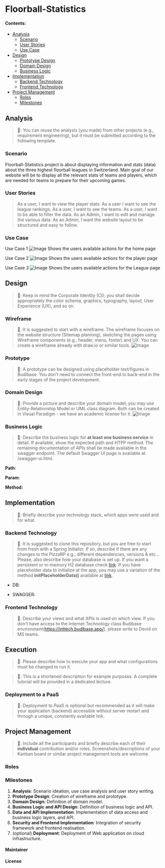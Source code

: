 # Floorball-Statistics

#### Contents:
- [Analysis](#analysis)
  - [Scenario](#scenario)
  - [User Stories](#user-stories)
  - [Use Case](#use-case)
- [Design](#design)
  - [Prototype Design](#prototype-design)
  - [Domain Design](#domain-design)
  - [Business Logic](#business-logic)
- [Implementation](#implementation)
  - [Backend Technology](#backend-technology)
  - [Frontend Technology](#frontend-technology)
- [Project Management](#project-management)
  - [Roles](#roles)
  - [Milestones](#milestones)

## Analysis
> 🚧: You can reuse the analysis (you made) from other projects (e.g., requirement engineering), but it must be submitted according to the following template. 

### Scenario

Floorball-Statistics project is about displaying information and stats (data) about the three highest floorball leagues in Switzerland. Main goal of our website will be to display all the relevant stats of teams and players, which are needed for teams to prepare for their upcoming games. 

### User Stories
> As a user, I want to view the player stats.
> As a user I want to see the league rankings.
As a user, I want to see the teams.
As a user, I want to be able to filter the data.
As an Admin, I want to edit and manage the various data. 
As an Admin, I want the website layout to be structured and easy to follow.

### Use Case
Use Case 1
![Image](https://github.com/user-attachments/assets/a169d420-d4be-4760-a5ac-b91dc9375fd2)
Shows the users available actions for the home page

Use Case 2
![Image](https://github.com/user-attachments/assets/e88cb0c3-2b23-489f-8bdd-56acb5816fd9)
Shows the users available actions for the player page

Use Case 3
![Image](https://github.com/user-attachments/assets/acf1867e-7351-48a6-ba23-bef311cc0252)
Shows the users available actions for the League page

## Design
> 🚧: Keep in mind the Corporate Identity (CI); you shall decide appropriately the color schema, graphics, typography, layout, User Experience (UX), and so on.

### Wireframe
> 🚧: It is suggested to start with a wireframe. The wireframe focuses on the website structure (Sitemap planning), sketching the pages using Wireframe components (e.g., header, menu, footer) and UX. You can create a wireframe already with draw.io or similar tools.
![Image](https://github.com/user-attachments/assets/0d3c59ef-a2eb-49e8-aee0-a38451fcf45b)


### Prototype
> 🚧: A prototype can be designed using placeholder text/figures in Budibase. You don't need to connect the front-end to back-end in the early stages of the project development.

### Domain Design
> 🚧: Provide a picture and describe your domain model; you may use Entity-Relationship Model or UML class diagram. Both can be created in Visual Paradigm - we have an academic license for it.
> ![Image](https://github.com/user-attachments/assets/ff15089a-d96c-4114-a8ae-718d116f76d9)



### Business Logic 
> 🚧: Describe the business logic for **at least one business service** in detail. If available, show the expected path and HTPP method. The remaining documentation of APIs shall be made available in the swagger endpoint. The default Swagger UI page is available at /swagger-ui.html.

**Path**:

**Param**:

**Method:**

## Implementation
> 🚧: Briefly describe your technology stack, which apps were used and for what.

### Backend Technology
> 🚧: It is suggested to clone this repository, but you are free to start from fresh with a Spring Initializr. If so, describe if there are any changes to the PizzaRP e.g., different dependencies, versions & etc... Please, also describe how your database is set up. If you want a persistent or in-memory H2 database check [link](https://github.com/FHNW-INT/Pizzeria_Reference_Project/blob/main/pizza/src/main/resources/application.properties). If you have placeholder data to initialize at the app, you may use a variation of the method **initPlaceholderData()** available at [link](https://github.com/FHNW-INT/Pizzeria_Reference_Project/blob/main/pizza/src/main/java/ch/fhnw/pizza/PizzaApplication.java).


- DB:


- SWAGGER:


### Frontend Technology
> 🚧: Describe your views and what APIs is used on which view. If you don't have access to the Internet Technology class Budibase environment(https://inttech.budibase.app/), please write to Devid on MS teams.



## Execution
> 🚧: Please describe how to execute your app and what configurations must be changed to run it. 


> 🚧: This is a shortened description for example purposes. A complete tutorial will be provided in a dedicated lecture.


### Deployment to a PaaS
> 🚧: Deployment to PaaS is optional but recommended as it will make your application (backend) accessible without server restart and through a unique, constantly available link.  

## Project Management
> 🚧: Include all the participants and briefly describe each of their **individual** contribution and/or roles. Screenshots/descriptions of your Kanban board or similar project management tools are welcome.

### Roles


### Milestones
1. **Analysis**: Scenario ideation, use case analysis and user story writing.
2. **Prototype Design**: Creation of wireframe and prototype.
3. **Domain Design**: Definition of domain model.
4. **Business Logic and API Design**: Definition of business logic and API.
5. **Data and API Implementation**: Implementation of data access and business logic layers, and API.
6. **Security and Frontend Implementation**: Integration of security framework and frontend realisation.
7. (optional) **Deployment**: Deployment of Web application on cloud infrastructure.


#### Maintainer


#### License
